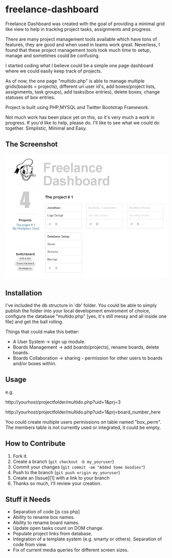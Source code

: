 freelance-dashboard
===================

Freelance Dashboard was created with the goal of providing a minimal grid like view to help in tracking project tasks, assignments and progress.

There are many project management tools available which have tons of features, they are good and when used in teams work great. Neverless, I found that these project management tools took much time to setup, manage and sometimes could be confusing.

I started coding what I believe could be a simple one page dashboard where we could 
easily keep track of projects.

As of now, the one page "multido.php" is able to manage multiple grids(boards = projects), different uri user id's, 
add boxes(project lists, assignments, task groups), add tasks(box entries), delete boxes, change statuses of box entries.

Project is built using PHP,MYSQL and Twitter Bootstrap Framework.

Not much work has been place yet on this, so it's very much a work in progress. If you'd like to help, please do. 
I'll like to see what we could do together. Simplistic, Minimal and Easy.

The Screenshot
-----------

![Alt text](https://github.com/codex73/freelance-dashboard/raw/master/freelance-dashboard1.png "Screenshot")

Installation
-----------

I've included the db structure in 'db' folder. You could be able to simply publish the folder into your local development enviroment of choice, 
configure the database "multido.php" [yes, it's still messy and all inside one file] and get the ball rolling.

Things that could make this better:

* A User System -> sign up module.
* Boards Management -> add boards(projects), rename boards, delete boards.
* Boards Collaboration -> sharing - permission for other users to boards and/or boxes within.

Usage
-----------

e.g.

http://yourhost/projectfolder/multido.php?uid=1&prj=3

http://yourhost/projectfolder/multido.php?uid=1&prj=board_number_here

You could create multiple users permissions on table named "box_perm". The members table is not currently used or integrated, it could be empty.

How to Contribute
------------

1. Fork it.
2. Create a branch (`git checkout -b my_youruser`)
3. Commit your changes (`git commit -am "Added Some Goodies"`)
4. Push to the branch (`git push origin my_youruser`)
5. Create an [Issue][1] with a link to your branch
6. Thanks so much, I'll review your creation.

Stuff it Needs
------------

* Separation of code [js css php]
* Ability to rename box names.
* Ability to rename board names.
* Update open tasks count on DOM change.
* Populate project links from database.
* Integration of a template system (e.g. smarty or others). Separation of code from view.
* Fix of current media queries for different screen sizes.